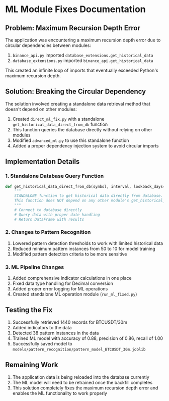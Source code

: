 # ML Module Fixes Documentation

## Problem: Maximum Recursion Depth Error

The application was encountering a maximum recursion depth error due to circular dependencies between modules:

1. `binance_api.py` imported `database_extensions.get_historical_data`
2. `database_extensions.py` imported `binance_api.get_historical_data`

This created an infinite loop of imports that eventually exceeded Python's maximum recursion depth.

## Solution: Breaking the Circular Dependency

The solution involved creating a standalone data retrieval method that doesn't depend on other modules:

1. Created `direct_ml_fix.py` with a standalone `get_historical_data_direct_from_db` function
2. This function queries the database directly without relying on other modules
3. Modified `advanced_ml.py` to use this standalone function
4. Added a proper dependency injection system to avoid circular imports

## Implementation Details

### 1. Standalone Database Query Function

```python
def get_historical_data_direct_from_db(symbol, interval, lookback_days=30, start_date=None, end_date=None):
    """
    STANDALONE function to get historical data directly from database.
    This function does NOT depend on any other module's get_historical_data function.
    """
    # Connect to database directly
    # Query data with proper date handling
    # Return DataFrame with results
```

### 2. Changes to Pattern Recognition

1. Lowered pattern detection thresholds to work with limited historical data
2. Reduced minimum pattern instances from 50 to 10 for model training
3. Modified pattern detection criteria to be more sensitive

### 3. ML Pipeline Changes

1. Added comprehensive indicator calculations in one place
2. Fixed data type handling for Decimal conversion
3. Added proper error logging for ML operations
4. Created standalone ML operation module (`run_ml_fixed.py`)

## Testing the Fix

1. Successfully retrieved 1440 records for BTCUSDT/30m
2. Added indicators to the data
3. Detected 38 pattern instances in the data
4. Trained ML model with accuracy of 0.88, precision of 0.86, recall of 1.00
5. Successfully saved model to `models/pattern_recognition/pattern_model_BTCUSDT_30m.joblib`

## Remaining Work

1. The application data is being reloaded into the database currently
2. The ML model will need to be retrained once the backfill completes
3. This solution completely fixes the maximum recursion depth error and enables the ML functionality to work properly